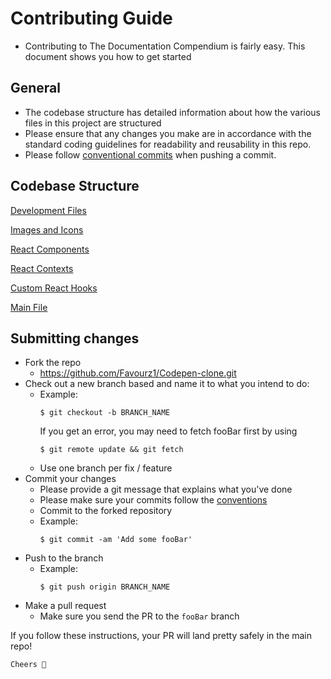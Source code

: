 # Contributing Guide

- Contributing to The Documentation Compendium is fairly easy. This document shows you how to get started

## General

- The codebase structure has detailed information about how the various files in this project are structured
- Please ensure that any changes you make are in accordance with the standard coding guidelines for readability and reusability in this repo.
- Please follow [conventional commits](https://www.conventionalcommits.org/en/v1.0.0/) when pushing a commit.

## Codebase Structure

[Development Files](./src/)

[Images and Icons](./src/assets)

[React Components](./src/components)

[React Contexts](./src/contexts)

[Custom React Hooks](./src/hooks)

[Main File](./src//App.jsx)

## Submitting changes

- Fork the repo
  - <https://github.com/Favourz1/Codepen-clone.git>
- Check out a new branch based and name it to what you intend to do:
  - Example:
    ```
    $ git checkout -b BRANCH_NAME
    ```
    If you get an error, you may need to fetch fooBar first by using
    ```
    $ git remote update && git fetch
    ```
  - Use one branch per fix / feature
- Commit your changes
  - Please provide a git message that explains what you've done
  - Please make sure your commits follow the [conventions](https://www.conventionalcommits.org/en/v1.0.0/)
  - Commit to the forked repository
  - Example:
    ```
    $ git commit -am 'Add some fooBar'
    ```
- Push to the branch
  - Example:
    ```
    $ git push origin BRANCH_NAME
    ```
- Make a pull request
  - Make sure you send the PR to the <code>fooBar</code> branch

If you follow these instructions, your PR will land pretty safely in the main repo!

```
Cheers 🥂
```
